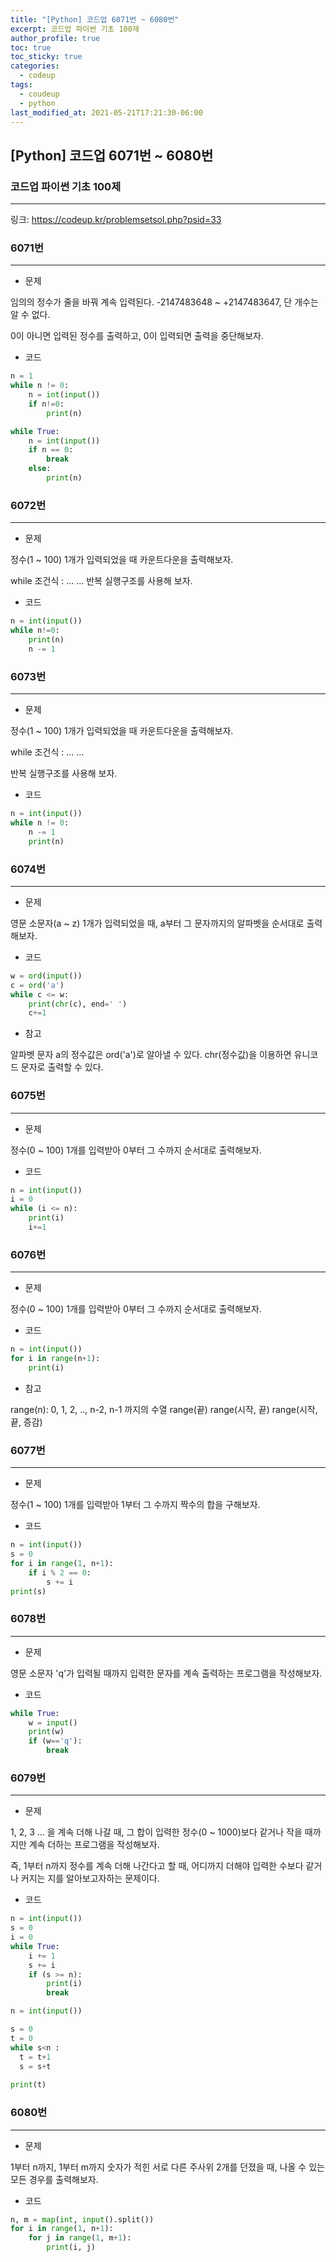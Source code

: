 ```yaml
---
title: "[Python] 코드업 6071번 ~ 6080번"
excerpt: 코드업 파이썬 기초 100제
author_profile: true
toc: true
toc_sticky: true
categories: 
  - codeup
tags:
  - coudeup
  - python
last_modified_at: 2021-05-21T17:21:30-06:00
---
```




## [Python] 코드업 6071번 ~ 6080번



### 코드업 파이썬 기초 100제

***

링크: <https://codeup.kr/problemsetsol.php?psid=33>


### 6071번

***

- 문제

임의의 정수가 줄을 바꿔 계속 입력된다. 
-2147483648 ~ +2147483647, 단 개수는 알 수 없다. 

0이 아니면 입력된 정수를 출력하고, 0이 입력되면 출력을 중단해보자. 

- 코드

```python
n = 1
while n != 0:
    n = int(input())
    if n!=0:
        print(n)
```

```python
while True:
    n = int(input())
    if n == 0:
        break
    else:
        print(n)
```

### 6072번

***

- 문제

정수(1 ~ 100) 1개가 입력되었을 때 카운트다운을 출력해보자. 

while 조건식 :
  ...
  ... 
반복 실행구조를 사용해 보자. 

- 코드

```python
n = int(input())
while n!=0:
    print(n)
    n -= 1
```

### 6073번

***

- 문제

정수(1 ~ 100) 1개가 입력되었을 때 카운트다운을 출력해보자. 

while 조건식 :
  ...
  ... 

반복 실행구조를 사용해 보자. 

- 코드

```python
n = int(input())
while n != 0:
    n -= 1
    print(n)
```

### 6074번

***

- 문제

영문 소문자(a ~ z) 1개가 입력되었을 때, 
a부터 그 문자까지의 알파벳을 순서대로 출력해보자. 

- 코드

```python
w = ord(input())
c = ord('a')
while c <= w:
    print(chr(c), end=' ')
    c+=1
```

- 참고

알파벳 문자 a의 정수값은 ord('a')로 알아낼 수 있다.
chr(정수값)을 이용하면 유니코드 문자로 출력할 수 있다.


### 6075번

***

- 문제

정수(0 ~ 100) 1개를 입력받아 0부터 그 수까지 순서대로 출력해보자. 

- 코드

```python
n = int(input())
i = 0
while (i <= n):
    print(i)
    i+=1
```

### 6076번

***

- 문제

정수(0 ~ 100) 1개를 입력받아 0부터 그 수까지 순서대로 출력해보자. 

- 코드

```python
n = int(input())
for i in range(n+1):
    print(i)
```

- 참고

range(n): 0, 1, 2, .., n-2, n-1 까지의 수열
range(끝)
range(시작, 끝)
range(시작, 끝, 증감)


### 6077번

***

- 문제

정수(1 ~ 100) 1개를 입력받아 1부터 그 수까지 짝수의 합을 구해보자. 

- 코드

```python
n = int(input())
s = 0 
for i in range(1, n+1):
    if i % 2 == 0:
        s += i
print(s)
```

### 6078번

***

- 문제

영문 소문자 'q'가 입력될 때까지 
입력한 문자를 계속 출력하는 프로그램을 작성해보자. 

- 코드

```python
while True:
    w = input()
    print(w)
    if (w=='q'):
        break
```

### 6079번

***

- 문제

1, 2, 3 ... 을 계속 더해 나갈 때, 
그 합이 입력한 정수(0 ~ 1000)보다 같거나 작을 때까지만
계속 더하는 프로그램을 작성해보자.

즉, 1부터 n까지 정수를 계속 더해 나간다고 할 때,
어디까지 더해야 입력한 수보다 같거나 커지는 지를 알아보고자하는 문제이다. 

- 코드

```python
n = int(input())
s = 0
i = 0
while True:
    i += 1
    s += i
    if (s >= n):
        print(i)
        break
```

```python
n = int(input())

s = 0
t = 0
while s<n :
  t = t+1
  s = s+t
  
print(t)
```


### 6080번

***

- 문제

1부터 n까지, 1부터 m까지 숫자가 적힌 서로 다른 주사위 2개를 던졌을 때, 
나올 수 있는 모든 경우를 출력해보자.

- 코드

```python
n, m = map(int, input().split())
for i in range(1, n+1):
    for j in range(1, m+1):
        print(i, j)
```

